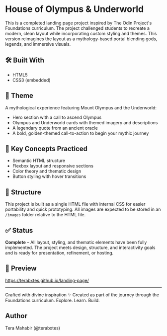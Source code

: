 # House of Olympus & Underworld

This is a completed landing page project inspired by The Odin Project's Foundations curriculum. The project challenged students to recreate a modern, clean layout while incorporating custom styling and themes. This version reimagines the layout as a mythology-based portal blending gods, legends, and immersive visuals.

## 🛠️ Built With
- HTML5
- CSS3 (embedded)

## 🌌 Theme
A mythological experience featuring Mount Olympus and the Underworld:
- Hero section with a call to ascend Olympus
- Olympus and Underworld cards with themed imagery and descriptions
- A legendary quote from an ancient oracle
- A bold, golden-themed call-to-action to begin your mythic journey

## 🧠 Key Concepts Practiced
- Semantic HTML structure
- Flexbox layout and responsive sections
- Color theory and thematic design
- Button styling with hover transitions

## 📁 Structure
This project is built as a single HTML file with internal CSS for easier portability and quick prototyping. All images are expected to be stored in an `/images` folder relative to the HTML file.

## ✅ Status
**Complete** – All layout, styling, and thematic elements have been fully implemented. The project meets design, structure, and interactivity goals and is ready for presentation, refinement, or hosting.

## 📸 Preview
https://terabxtes.github.io/landing-page/

---
Crafted with divine inspiration ✨
Created as part of the journey through the Foundations curriculum. Explore. Learn. Build.

## Author

Tera Mahabir (@terabxtes)
